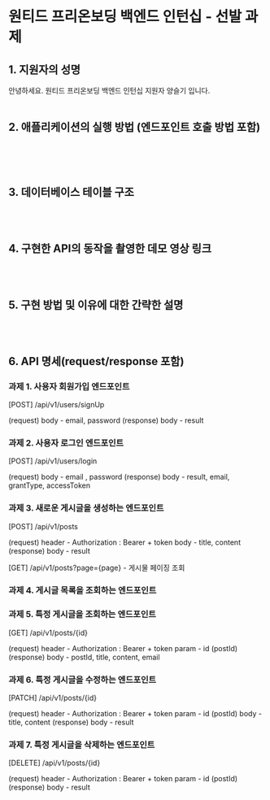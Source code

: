 # 원티드 프리온보딩 백엔드 인턴십 - 선발 과제

## 1. 지원자의 성명
안녕하세요. 원티드 프리온보딩 백엔드 인턴십 지원자 양슬기 입니다.
<br>
<br>
## 2. 애플리케이션의 실행 방법 (엔드포인트 호출 방법 포함)
<br>



<br>
<br>

## 3. 데이터베이스 테이블 구조
<br>
<br>

## 4. 구현한 API의 동작을 촬영한 데모 영상 링크
<br>
<br>

## 5. 구현 방법 및 이유에 대한 간략한 설명
<br>
<br>

## 6. API 명세(request/response 포함)

### 과제 1. 사용자 회원가입 엔드포인트

[POST] /api/v1/users/signUp

(request) body - email, password
(response) body - result


### 과제 2. 사용자 로그인 엔드포인트

[POST] /api/v1/users/login

(request) body - email , password
(response) body - result, email, grantType, accessToken

### 과제 3. 새로운 게시글을 생성하는 엔드포인트

[POST] /api/v1/posts

(request) header - Authorization : Bearer + token
      	  body - title, content
(response) body - result

[GET] /api/v1/posts?page={page} - 게시물 페이징 조회

### 과제 4. 게시글 목록을 조회하는 엔드포인트

### 과제 5. 특정 게시글을 조회하는 엔드포인트

[GET] /api/v1/posts/{id}

(request) header - Authorization : Bearer + token 
	  param - id (postId)
(response) body - postId, title, content, email


### 과제 6. 특정 게시글을 수정하는 엔드포인트

[PATCH] /api/v1/posts/{id}

(request) header - Authorization : Bearer + token 
	  param - id (postId)
	  body - title, content
(response) body - result

### 과제 7. 특정 게시글을 삭제하는 엔드포인트

[DELETE] /api/v1/posts/{id}

(request) header - Authorization : Bearer + token 
	  param - id (postId)
(response) body - result

<br>
<br>
